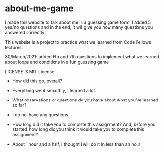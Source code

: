 # about-me-game

I made this website to talk about me in a guessing game form, I added 5 yes/no questions and in the end, it will give you how many questions you answered correctly.

This website is a project to practice what we learned from Code Fellows lectures.

30/March/2021:
added 6th and 7th questions to implement what we learned about loops and conditions in a fun guessing game.

LICENSE IS MIT License.

- How did this go, overall?

* Everything went smoothly, I learned a lot.

- What observations or questions do you have about what you’ve learned so far?

* I do not have any questions.

- How long did it take you to complete this assignment? And, before you started, how long did you think it would take you to complete this assignment?

* About 1 hour and a half, I thought I will do it in less than an hour
